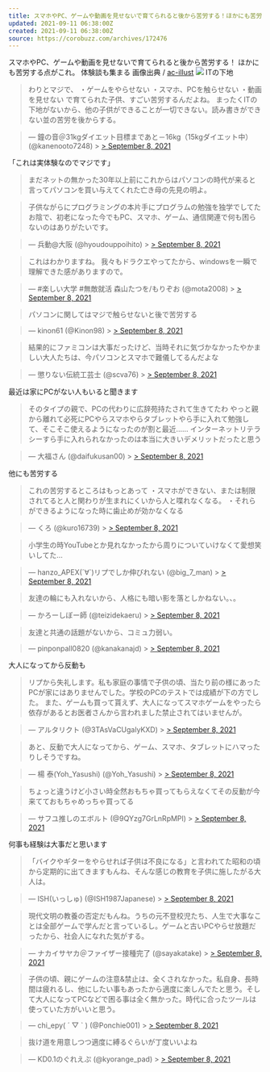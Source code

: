 ```yaml
---
title: スマホやPC、ゲームや動画を見せないで育てられると後から苦労する！ほかにも苦労する所がこれ
updated: 2021-09-11 06:38:00Z
created: 2021-09-11 06:38:00Z
source: https://corobuzz.com/archives/172476
---
```


スマホやPC、ゲームや動画を見せないで育てられると後から苦労する！
ほかにも苦労する点がこれ。
体験談も集まる
画像出典 / [ac-illust](https://www.ac-illust.com/main/detail.php?id=1440873)
![](https://corobuzz.com/wp-content/uploads/2021/09/pc.jpg)
ITの下地
> わりとマジで、
> ・ゲームをやらせない
> ・スマホ、PCを触らせない
> ・動画を見せない
> で育てられた子供、すごい苦労するんだよね。
> まったくITの下地がないから、他の子供ができることが一切できない。読み書きができない並の苦労を後からする。

> — 鐘の音＠31kgダイエット目標まであと－16kg（15kgダイエット中） (@kanenooto7248) > [> September 8, 2021](https://twitter.com/kanenooto7248/status/1435439297641910275?ref_src=twsrc%5Etfw)

「これは実体験なのでマジです」
> まだネットの無かった30年以上前にこれからはパソコンの時代が来ると言ってパソコンを買い与えてくれた亡き母の先見の明よ。

> 子供ながらにプログラミングの本片手にプログラムの勉強を独学でしてたお陰で、初老になった今でもPC、スマホ、ゲーム、通信関連で何も困らないのはありがたいです。

> — 兵動@大阪 (@hyoudouppoihito) > [> September 8, 2021](https://twitter.com/hyoudouppoihito/status/1435615710365970434?ref_src=twsrc%5Etfw)

> これはわかりますね。
> 我々もドラクエやってたから、windowsを一瞬で理解できた感がありますので。

> — #楽しい大学 #無敵就活 森山たつを/もりぞお (@mota2008) > [> September 8, 2021](https://twitter.com/mota2008/status/1435476615736090625?ref_src=twsrc%5Etfw)

> パソコンに関してはマジで触らせないと後で苦労する

> — kinon61 (@Kinon98) > [> September 8, 2021](https://twitter.com/Kinon98/status/1435495163426603010?ref_src=twsrc%5Etfw)

> 結果的にファミコンは大事だったけど、当時それに気づかなかったやかましい大人たちは、今パソコンとスマホで難儀してるんだよな

> — 懲りない伝統工芸士 (@scva76) > [> September 8, 2021](https://twitter.com/scva76/status/1435489738543099905?ref_src=twsrc%5Etfw)

最近は家にPCがない人もいると聞きます
> そのタイプの親で、PCの代わりに広辞苑持たされて生きてたわ
> やっと親から離れて必死にPCやらスマホやらタブレットやら手に入れて勉強して、そこそこ使えるようになったのが割と最近……
> インターネットリテラシーすら手に入れられなかったのは本当に大きいデメリットだったと思う

> — 大福さん (@daifukusan00) > [> September 8, 2021](https://twitter.com/daifukusan00/status/1435587492195942404?ref_src=twsrc%5Etfw)

他にも苦労する
> これの苦労するところはもっとあって
> ・スマホができない、または制限されてると人と関わりが生まれにくいから人と喋れなくなる。
> ・それらができるようになった時に歯止めが効かなくなる

> — くろ (@kuro16739) > [> September 8, 2021](https://twitter.com/kuro16739/status/1435596074681454598?ref_src=twsrc%5Etfw)

> 小学生の時YouTubeとか見れなかったから周りについていけなくて愛想笑いしてた…

> — hanzo_APEX(´∀`)リプでしか伸びれない (@big_7_man) > [> September 8, 2021](https://twitter.com/big_7_man/status/1435500859136241664?ref_src=twsrc%5Etfw)

> 友達の輪にも入れないから、人格にも暗い影を落としかねない。、。

> — かろーしぼー師 (@teizidekaeru) > [> September 8, 2021](https://twitter.com/teizidekaeru/status/1435511513146560515?ref_src=twsrc%5Etfw)

> 友達と共通の話題がないから、コミュ力弱い｡

> — pinponpall0820 (@kanakanajd) > [> September 8, 2021](https://twitter.com/kanakanajd/status/1435519793193357314?ref_src=twsrc%5Etfw)

大人になってから反動も
> リプから失礼します。私も家庭の事情で子供の頃、当たり前の様にあったPCが家にはありませんでした。学校のPCのテストでは成績が下の方でした。
> また、ゲームも買って貰えず、大人になってスマホゲームをやったら依存があるとお医者さんから言われました禁止されてはいませんが。

> — アルタリクト (@3TAsVaCUgalyKXD) > [> September 8, 2021](https://twitter.com/3TAsVaCUgalyKXD/status/1435500828169838593?ref_src=twsrc%5Etfw)

> あと、反動で大人になってから、ゲーム、スマホ、タブレットにハマったりしそうですね。

> — 楊 泰(Yoh_Yasushi) (@Yoh_Yasushi) > [> September 8, 2021](https://twitter.com/Yoh_Yasushi/status/1435442223189950464?ref_src=twsrc%5Etfw)

> ちょっと違うけど小さい時全然おもちゃ買ってもらえなくてその反動が今来てておもちゃめっちゃ買ってる

> — サフユ推しのエボルト (@9QYzg7GrLnRpMPl) > [> September 8, 2021](https://twitter.com/9QYzg7GrLnRpMPl/status/1435497840910819337?ref_src=twsrc%5Etfw)

何事も経験は大事だと思います
> 「バイクやギターをやらせれば子供は不良になる」と言われてた昭和の頃から定期的に出てきますもんね、そんな感じの教育を子供に施したがる大人は。

> — ISH(いっしゅ) (@ISH1987Japanese) > [> September 8, 2021](https://twitter.com/ISH1987Japanese/status/1435548007030611968?ref_src=twsrc%5Etfw)

> 現代文明の教養の否定だもんね。うちの元不登校児たち、人生で大事なことは全部ゲームで学んだと言っているし。ゲームと古いPCやらせ放題だったから、社会人になれた気がする。

> — ナカイサヤカ＠ファイザー接種完了 (@sayakatake) > [> September 8, 2021](https://twitter.com/sayakatake/status/1435483888306966532?ref_src=twsrc%5Etfw)

> 子供の頃、親にゲームの注意&禁止は、全くされなかった。私自身、長時間は疲れるし、他にしたい事もあったから適度に楽しんでたと思う。そして大人になってPCなどで困る事は全く無かった。時代に合ったツールは使っていた方がいいと思う。

> — chi_epy( ´ ▽ ` ) (@Ponchie001) > [> September 8, 2021](https://twitter.com/Ponchie001/status/1435543944545255426?ref_src=twsrc%5Etfw)

> 抜け道を用意しつつ適度に縛るぐらいが丁度いいよね

> — KD0.1のぐれえぷ (@kyorange_pad) > [> September 8, 2021](https://twitter.com/kyorange_pad/status/1435495552926375936?ref_src=twsrc%5Etfw)